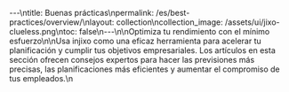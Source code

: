 ---\ntitle: Buenas prácticas\npermalink: /es/best-practices/overview/\nlayout: collection\ncollection_image: /assets/ui/jixo-clueless.png\ntoc: false\n---\n\nOptimiza tu rendimiento con el mínimo esfuerzo\n\nUsa injixo como una eficaz herramienta para acelerar tu planificación y cumplir tus objetivos empresariales. Los artículos en esta sección ofrecen consejos expertos para hacer las previsiones más precisas, las planificaciones más eficientes y aumentar el compromiso de tus empleados.\n